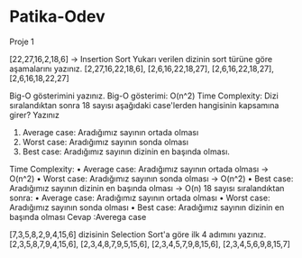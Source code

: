 # Patika-Odev
Proje 1

[22,27,16,2,18,6] -> Insertion Sort
Yukarı verilen dizinin sort türüne göre aşamalarını yazınız.
[2,27,16,22,18,6],
[2,6,16,22,18,27],
[2,6,16,22,18,27], 
[2,6,16,18,22,27]

Big-O gösterimini yazınız.
Big-O gösterimi: O(n^2)
Time Complexity: Dizi sıralandıktan sonra 18 sayısı aşağıdaki case'lerden hangisinin kapsamına girer? Yazınız
1.	Average case: Aradığımız sayının ortada olması
2.	Worst case: Aradığımız sayının sonda olması
3.	Best case: Aradığımız sayının dizinin en başında olması.

Time Complexity:
•	Average case: Aradığımız sayının ortada olması -> O(n^2)
•	Worst case: Aradığımız sayının sonda olması -> O(n^2)
•	Best case: Aradığımız sayının dizinin en başında olması -> O(n)
18 sayısı sıralandıktan sonra:
•	Average case: Aradığımız sayının ortada olması
•	Worst case: Aradığımız sayının sonda olması
•	Best case: Aradığımız sayının dizinin en başında olması
Cevap :Averega case

[7,3,5,8,2,9,4,15,6] dizisinin Selection Sort'a göre ilk 4 adımını yazınız.
[2,3,5,8,7,9,4,15,6],  [2,3,4,8,7,9,5,15,6],  [2,3,4,5,7,9,8,15,6],  [2,3,4,5,6,9,8,15,7]
